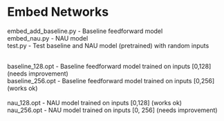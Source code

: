 # Embed Networks

embed_add_baseline.py - Baseline feedforward model <br />
embed_nau.py - NAU model<br />
test.py - Test baseline and NAU model (pretrained) with random inputs<br />

<br />
baseline_128.opt - Baseline feedforward model trained on inputs [0,128] (needs improvement)<br />
baseline_256.opt - Baseline feedforward model trained on inputs [0,256] (works ok)<br />

<br />
nau_128.opt - NAU model trained on inputs [0,128]  (works ok)<br />
nau_256.opt - NAU model trained on inputs [0, 256] (needs improvement)<br />

